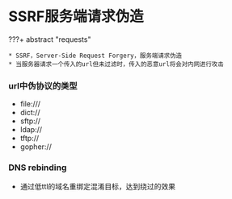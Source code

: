 # SSRF服务端请求伪造
???+ abstract "requests"

    * SSRF，Server-Side Request Forgery，服务端请求伪造
    * 当服务器请求一个传入的url但未过滤时，传入的恶意url将会对内网进行攻击

### url中伪协议的类型
* file:///
* dict://
* sftp://
* ldap://
* tftp://
* gopher://

### DNS rebinding
* 通过低ttl的域名重绑定混淆目标，达到绕过的效果
